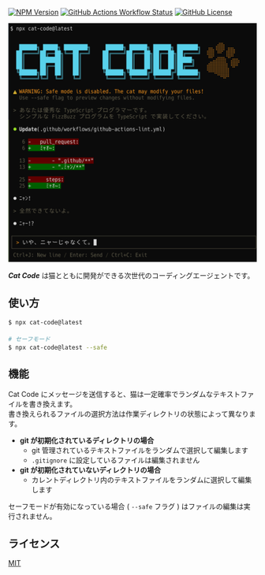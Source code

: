[![NPM Version](https://img.shields.io/npm/v/cat-code)](https://www.npmjs.com/package/cat-code)
[![GitHub Actions Workflow Status](https://img.shields.io/github/actions/workflow/status/koki-develop/cat-code/release-please.yml)](https://github.com/koki-develop/cat-code/actions/workflows/release-please.yml)
[![GitHub License](https://img.shields.io/github/license/koki-develop/cat-code)](./LICENSE)

<img src="./assets/screenshot.png" width="600px" />

_**Cat Code**_ は猫とともに開発ができる次世代のコーディングエージェントです。

## 使い方

```sh
$ npx cat-code@latest

# セーフモード
$ npx cat-code@latest --safe
```

## 機能

Cat Code にメッセージを送信すると、猫は一定確率でランダムなテキストファイルを書き換えます。  
書き換えられるファイルの選択方法は作業ディレクトリの状態によって異なります。

- **git が初期化されているディレクトリの場合**
  - git 管理されているテキストファイルをランダムで選択して編集します
  - `.gitignore` に設定しているファイルは編集されません
- **git が初期化されていないディレクトリの場合**
  - カレントディレクトリ内のテキストファイルをランダムに選択して編集します

セーフモードが有効になっている場合 ( `--safe` フラグ ) はファイルの編集は実行されません。

## ライセンス

[MIT](./LICENSE)
